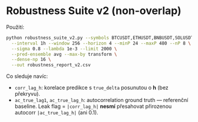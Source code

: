 # Robustness Suite v2 (non-overlap)

Použití:
```bash
python robustness_suite_v2.py --symbols BTCUSDT,ETHUSDT,BNBUSDT,SOLUSDT,ADAUSDT,XRPUSDT \
  --interval 1h --window 256 --horizon 4 --minP 24 --maxP 480 --nP 8 \
  --sigma 0.8 --lambda 1e-3 --limit 2000 \
  --pred-ensemble avg --max-by transform \
  --dense-np 16 \
  --out robustness_report_v2.csv
```
Co sleduje navíc:
- `corr_lag_h`: korelace predikce s `true_delta` posunutou o **h** (bez překryvu).
- `ac_true_lag1`, `ac_true_lag_h`: autocorrelation ground truth — referenční baseline.
Leak flag = `|corr_lag_h|` **nesmí** přesahovat přirozenou autocorr `|ac_true_lag_h|` (ani 0.1).
